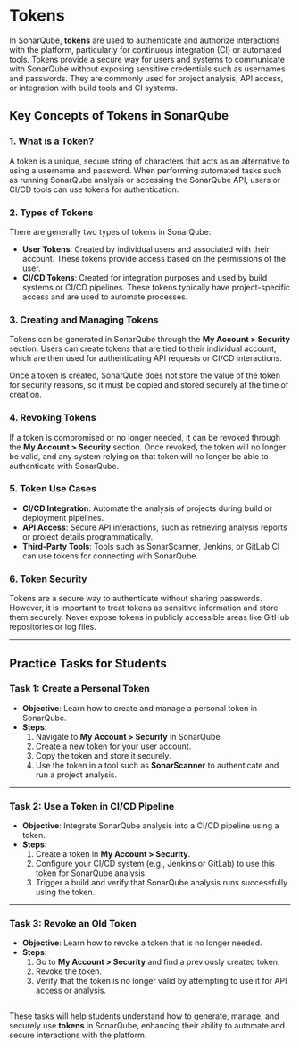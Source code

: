 # Tokens

In SonarQube, **tokens** are used to authenticate and authorize interactions with the platform, particularly for continuous integration (CI) or automated tools. Tokens provide a secure way for users and systems to communicate with SonarQube without exposing sensitive credentials such as usernames and passwords. They are commonly used for project analysis, API access, or integration with build tools and CI systems.

## Key Concepts of Tokens in SonarQube

### 1. **What is a Token?**
A token is a unique, secure string of characters that acts as an alternative to using a username and password. When performing automated tasks such as running SonarQube analysis or accessing the SonarQube API, users or CI/CD tools can use tokens for authentication.

### 2. **Types of Tokens**
There are generally two types of tokens in SonarQube:
- **User Tokens**: Created by individual users and associated with their account. These tokens provide access based on the permissions of the user.
- **CI/CD Tokens**: Created for integration purposes and used by build systems or CI/CD pipelines. These tokens typically have project-specific access and are used to automate processes.

### 3. **Creating and Managing Tokens**
Tokens can be generated in SonarQube through the **My Account > Security** section. Users can create tokens that are tied to their individual account, which are then used for authenticating API requests or CI/CD interactions.

Once a token is created, SonarQube does not store the value of the token for security reasons, so it must be copied and stored securely at the time of creation.

### 4. **Revoking Tokens**
If a token is compromised or no longer needed, it can be revoked through the **My Account > Security** section. Once revoked, the token will no longer be valid, and any system relying on that token will no longer be able to authenticate with SonarQube.

### 5. **Token Use Cases**
- **CI/CD Integration**: Automate the analysis of projects during build or deployment pipelines.
- **API Access**: Secure API interactions, such as retrieving analysis reports or project details programmatically.
- **Third-Party Tools**: Tools such as SonarScanner, Jenkins, or GitLab CI can use tokens for connecting with SonarQube.

### 6. **Token Security**
Tokens are a secure way to authenticate without sharing passwords. However, it is important to treat tokens as sensitive information and store them securely. Never expose tokens in publicly accessible areas like GitHub repositories or log files.

---

## Practice Tasks for Students

### Task 1: Create a Personal Token
- **Objective**: Learn how to create and manage a personal token in SonarQube.
- **Steps**:
  1. Navigate to **My Account > Security** in SonarQube.
  2. Create a new token for your user account.
  3. Copy the token and store it securely.
  4. Use the token in a tool such as **SonarScanner** to authenticate and run a project analysis.

---

### Task 2: Use a Token in CI/CD Pipeline
- **Objective**: Integrate SonarQube analysis into a CI/CD pipeline using a token.
- **Steps**:
  1. Create a token in **My Account > Security**.
  2. Configure your CI/CD system (e.g., Jenkins or GitLab) to use this token for SonarQube analysis.
  3. Trigger a build and verify that SonarQube analysis runs successfully using the token.

---

### Task 3: Revoke an Old Token
- **Objective**: Learn how to revoke a token that is no longer needed.
- **Steps**:
  1. Go to **My Account > Security** and find a previously created token.
  2. Revoke the token.
  3. Verify that the token is no longer valid by attempting to use it for API access or analysis.

---

These tasks will help students understand how to generate, manage, and securely use **tokens** in SonarQube, enhancing their ability to automate and secure interactions with the platform.
